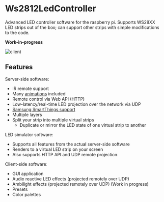 # Ws2812LedController
Advanced LED controller software for the raspberry pi. Supports WS28XX LED strips out of the box; can support other strips with simple modifications to the code.

**Work-in-progress**

![client](https://user-images.githubusercontent.com/38386967/200141814-6502947b-f38a-4c10-86c1-ed4b6b8910e2.png)

## Features

Server-side software:
* IR remote support
* Many [animations](https://github.com/ThePBone/Ws2812LedController/tree/master/Ws2812LedController.Core/Effects) included
* Remote control via Web API (HTTP)
* Low-latency/real-time LED projection over the network via UDP
* [Samsung SmartThings support](https://github.com/ThePBone/Ws2812LedController/tree/master/SmartThings)
* Multiple layers
* Split your strip into multiple virtual strips
    * Duplicate or mirror the LED state of one virtual strip to another
    
LED simulator software:
* Supports all features from the actual server-side software
* Renders to a virtual LED strip on your screen
* Also supports HTTP API and UDP remote projection

Client-side software:
* GUI application
* Audio reactive LED effects (projected remotely over UDP)
* Ambilight effects (projected remotely over UDP) (Work in progress)
* Presets
* Color palettes
